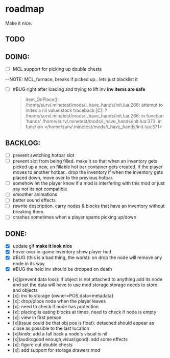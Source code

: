 # roadmap

Make it nice.

## TODO

## DOING:

- [ ] MCL support for picking up double chests

--NOTE: MCL_furnace, breaks if picked up.. lets just blacklist it

- [ ] #BUG right after loading and trying to lift inv **inv items are safe**

  > item_OnPlace(): /home/surv/.minetest/mods/i_have_hands/init.lua:266: attempt to index a nil value
  > stack traceback:[C]: ?
  > /home/surv/.minetest/mods/i_have_hands/init.lua:266: in function 'hands'
  > /home/surv/.minetest/mods/i_have_hands/init.lua:373: in function </home/surv/.minetest/mods/i_have_hands/init.lua:371>

## BACKLOG:

- [ ] prevent switching hotbar slot
- [ ] prevent slot from being filled.
      make it so that when an inventory gets picked up a new, un fillable hot bar container gets created.
      if the player moves to another hotbar.. drop the inventory
      if when the inventory gets placed down, move over to the previous hotbar.
- [ ] somehow let the player know if a mod is interfering with this mod or just say not its not compatible
- [ ] smoother animations
- [ ] better sound effects
- [ ] rewrite description. carry nodes & blocks that have an inventory without breaking them.
- [ ] crashes sometimes when a player spams picking up/down

## DONE:

- [x] update gif **make it look nice**
- [x] hover over in-game inventory show player hud
- [x] #BUG (this is a bad thing, the worst): on drop the node will remove any node in its way
- [x] #BUG the held inv should be dropped on death

- [x](prevent data loss): if object is not attached to anything add
  its node and set the data will have to use mod storage storage
  needs to store and objects
- [x]: inv to storage {owner=POS,data=metadata}
- [x]: drop/place node when the player leaves
- [x]: need to check if node has protection
- [x]: placing is eating blocks at times, need to check if node is empty
- [x]: view in first person
- [x](issue could be that obj pos is float): detached should appear as
  close as possible to the last location
- [x]_kinda_: add a fall back a node's visual is nil
- [x](audio:good enough,visual:good): add some effects
- [x]: figure out double chests
- [x]: add support for storage drawers mod
